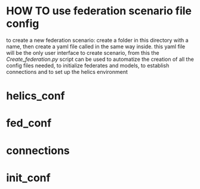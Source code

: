 # HOW TO use federation scenario file config
to create a new federation scenario: create a folder in this directory with a name, then create a yaml file called in the same way inside. this yaml file will be the only user interface to create scenario, from this the *Create_federation.py* script can be used to automatize the creation of all the config files needed, to initialize federates and models, to establish connections and to set up the helics environment
# helics_conf


# fed_conf

# connections

# init_conf